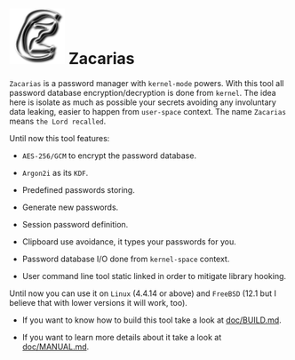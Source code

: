# ![Z](https://github.com/rafael-santiago/zacarias/blob/main/etc/zc_logo.png "Zacarias password manager") Zacarias

``Zacarias`` is a password manager with ``kernel-mode`` powers. With this tool all password database encryption/decryption
is done from ``kernel``. The idea here is isolate as much as possible your secrets avoiding any involuntary data leaking,
easier to happen from ``user-space`` context. The name ``Zacarias`` means ``the Lord recalled``.

Until now this tool features:

- ``AES-256/GCM`` to encrypt the password database.

- ``Argon2i`` as its ``KDF``.

- Predefined passwords storing.

- Generate new passwords.

- Session password definition.

- Clipboard use avoidance, it types your passwords for you.

- Password database I/O done from ``kernel-space`` context.

- User command line tool static linked in order to mitigate library hooking.

Until now you can use it on ``Linux`` (4.4.14 or above) and ``FreeBSD`` (12.1 but I believe that with lower versions it will work, too).

- If you want to know how to build this tool take a look at [doc/BUILD.md](https://github.com/rafael-santiago/zacarias/blob/main/doc/BUILD.md).

- If you want to learn more details about it take a look at [doc/MANUAL.md](https://github.com/rafael-santiago/zacarias/blob/main/doc/MANUAL.md).
